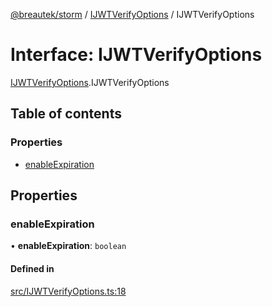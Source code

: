 [@breautek/storm](../README.md) / [IJWTVerifyOptions](../modules/IJWTVerifyOptions.md) / IJWTVerifyOptions

# Interface: IJWTVerifyOptions

[IJWTVerifyOptions](../modules/IJWTVerifyOptions.md).IJWTVerifyOptions

## Table of contents

### Properties

- [enableExpiration](IJWTVerifyOptions.IJWTVerifyOptions-1.md#enableexpiration)

## Properties

### enableExpiration

• **enableExpiration**: `boolean`

#### Defined in

[src/IJWTVerifyOptions.ts:18](https://github.com/breautek/storm/blob/477d756/src/IJWTVerifyOptions.ts#L18)
